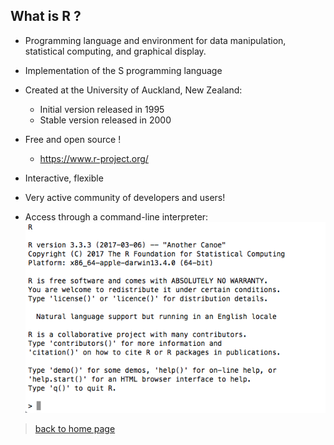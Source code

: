 <h2>What is R ?</h2>

* Programming language and environment for data manipulation, statistical computing, and graphical display.

* Implementation of the S programming language

* Created at the University of Auckland, New Zealand:
	+ Initial version released in 1995
	+ Stable version released in 2000
* Free and open source !
	+ https://www.r-project.org/

* Interactive, flexible

* Very active community of developers and users!

* Access through a command-line interpreter:
![](rterminal.png "R command line")



> [back to home page](https://sbcrg.github.io/CRG_RIntroduction)

